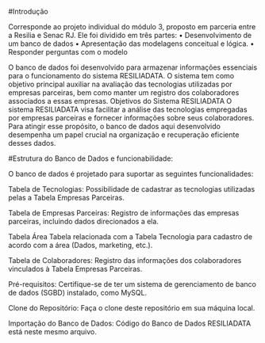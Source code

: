#Introdução

Corresponde ao projeto individual do módulo 3, proposto em parceria entre a Resilia e Senac RJ. Ele foi dividido em três partes:
•	Desenvolvimento de um banco de dados 
•	Apresentação das modelagens conceitual e lógica.
•	Responder perguntas com o modelo

O banco de dados foi desenvolvido para armazenar informações essenciais para o funcionamento do sistema RESILIADATA. O sistema tem como objetivo principal auxiliar na avaliação das tecnologias utilizadas por empresas parceiras, bem como manter um registro dos colaboradores associados a essas empresas.
Objetivos do Sistema RESILIADATA
O sistema RESILIADATA visa facilitar a análise das tecnologias empregadas por empresas parceiras e fornecer informações sobre seus colaboradores. Para atingir esse propósito, o banco de dados aqui desenvolvido desempenha um papel crucial na organização e recuperação eficiente desses dados.

#Estrutura do Banco de Dados e funcionabilidade:


O banco de dados é projetado para suportar as seguintes funcionalidades:

Tabela de Tecnologias:
Possibilidade de cadastrar as tecnologias utilizadas pelas a Tabela Empresas Parceiras.

Tabela de Empresas Parceiras:
Registro de informações das empresas parceiras, incluindo dados direcionados a ela.

Tabela Área
Tabela relacionada com a Tabela Tecnologia para cadastro de acordo com a área (Dados, marketing, etc.).

Tabela de Colaboradores:
Registro das informações dos colaboradores vinculados à Tabela Empresas Parceiras.

Pré-requisitos:
Certifique-se de ter um sistema de gerenciamento de banco de dados (SGBD) instalado, como MySQL.

Clone do Repositório:
Faça o clone deste repositório em sua máquina local.

Importação do Banco de Dados:
Código do Banco de Dados RESILIADATA está neste mesmo arquivo.
